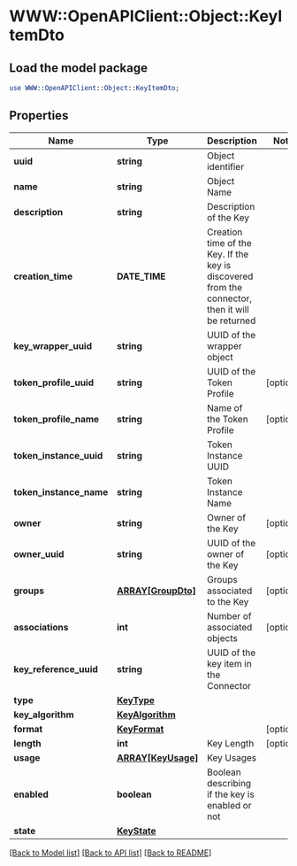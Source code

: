 # WWW::OpenAPIClient::Object::KeyItemDto

## Load the model package
```perl
use WWW::OpenAPIClient::Object::KeyItemDto;
```

## Properties
Name | Type | Description | Notes
------------ | ------------- | ------------- | -------------
**uuid** | **string** | Object identifier | 
**name** | **string** | Object Name | 
**description** | **string** | Description of the Key | 
**creation_time** | **DATE_TIME** | Creation time of the Key. If the key is discovered from the connector, then it will be returned | 
**key_wrapper_uuid** | **string** | UUID of the wrapper object | 
**token_profile_uuid** | **string** | UUID of the Token Profile | [optional] 
**token_profile_name** | **string** | Name of the Token Profile | [optional] 
**token_instance_uuid** | **string** | Token Instance UUID | 
**token_instance_name** | **string** | Token Instance Name | 
**owner** | **string** | Owner of the Key | [optional] 
**owner_uuid** | **string** | UUID of the owner of the Key | [optional] 
**groups** | [**ARRAY[GroupDto]**](GroupDto.md) | Groups associated to the Key | [optional] 
**associations** | **int** | Number of associated objects | [optional] 
**key_reference_uuid** | **string** | UUID of the key item in the Connector | 
**type** | [**KeyType**](KeyType.md) |  | 
**key_algorithm** | [**KeyAlgorithm**](KeyAlgorithm.md) |  | 
**format** | [**KeyFormat**](KeyFormat.md) |  | [optional] 
**length** | **int** | Key Length | [optional] 
**usage** | [**ARRAY[KeyUsage]**](KeyUsage.md) | Key Usages | 
**enabled** | **boolean** | Boolean describing if the key is enabled or not | 
**state** | [**KeyState**](KeyState.md) |  | 

[[Back to Model list]](../README.md#documentation-for-models) [[Back to API list]](../README.md#documentation-for-api-endpoints) [[Back to README]](../README.md)


